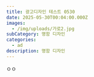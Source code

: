 ```yaml
---
title: 광고디자인 테스트 0530
date: 2025-05-30T00:04:00.000Z
images:
  - /img/uploads/가로2.jpg
subCategory: 명함 디자인
categories:
  - ad
description: 명함 디자인
---
```

ㅇㅇ
